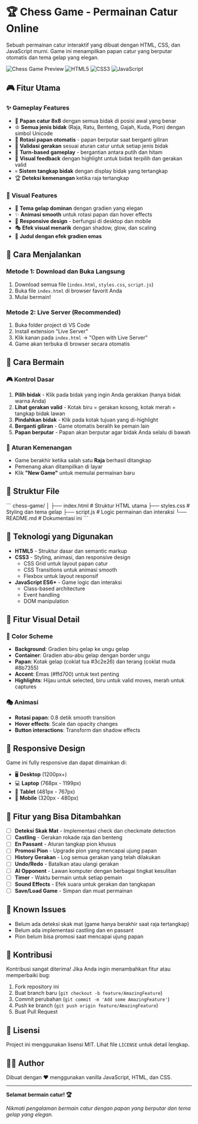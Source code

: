 # 🏆 Chess Game - Permainan Catur Online

Sebuah permainan catur interaktif yang dibuat dengan HTML, CSS, dan JavaScript murni. Game ini menampilkan papan catur yang berputar otomatis dan tema gelap yang elegan.

![Chess Game Preview](https://img.shields.io/badge/Status-Ready%20to%20Play-brightgreen)
![HTML5](https://img.shields.io/badge/HTML5-E34F26?style=flat&logo=html5&logoColor=white)
![CSS3](https://img.shields.io/badge/CSS3-1572B6?style=flat&logo=css3&logoColor=white)
![JavaScript](https://img.shields.io/badge/JavaScript-F7DF1E?style=flat&logo=javascript&logoColor=black)

## 🎮 Fitur Utama

### ✨ **Gameplay Features**
- 🏁 **Papan catur 8x8** dengan semua bidak di posisi awal yang benar
- ♔ **Semua jenis bidak** (Raja, Ratu, Benteng, Gajah, Kuda, Pion) dengan simbol Unicode
- 🔄 **Rotasi papan otomatis** - papan berputar saat berganti giliran
- 🎯 **Validasi gerakan** sesuai aturan catur untuk setiap jenis bidak
- 👥 **Turn-based gameplay** - bergantian antara putih dan hitam
- 🎪 **Visual feedback** dengan highlight untuk bidak terpilih dan gerakan valid
- 💀 **Sistem tangkap bidak** dengan display bidak yang tertangkap
- 🏆 **Deteksi kemenangan** ketika raja tertangkap

### 🎨 **Visual Features**
- 🌙 **Tema gelap dominan** dengan gradien yang elegan
- ✨ **Animasi smooth** untuk rotasi papan dan hover effects
- 📱 **Responsive design** - berfungsi di desktop dan mobile
- 🎭 **Efek visual menarik** dengan shadow, glow, dan scaling
- 🏅 **Judul dengan efek gradien emas**

## 🚀 Cara Menjalankan

### Metode 1: Download dan Buka Langsung
1. Download semua file (`index.html`, `styles.css`, `script.js`)
2. Buka file `index.html` di browser favorit Anda
3. Mulai bermain!

### Metode 2: Live Server (Recommended)
1. Buka folder project di VS Code
2. Install extension "Live Server"
3. Klik kanan pada `index.html` → "Open with Live Server"
4. Game akan terbuka di browser secara otomatis

## 🎯 Cara Bermain

### 🎮 **Kontrol Dasar**
1. **Pilih bidak** - Klik pada bidak yang ingin Anda gerakkan (hanya bidak warna Anda)
2. **Lihat gerakan valid** - Kotak biru = gerakan kosong, kotak merah = tangkap bidak lawan
3. **Pindahkan bidak** - Klik pada kotak tujuan yang di-highlight
4. **Berganti giliran** - Game otomatis beralih ke pemain lain
5. **Papan berputar** - Papan akan berputar agar bidak Anda selalu di bawah

### 🏁 **Aturan Kemenangan**
- Game berakhir ketika salah satu **Raja** berhasil ditangkap
- Pemenang akan ditampilkan di layar
- Klik **"New Game"** untuk memulai permainan baru

## 🔧 Struktur File

\`\`\`
chess-game/
│
├── index.html          # Struktur HTML utama
├── styles.css          # Styling dan tema gelap
├── script.js           # Logic permainan dan interaksi
└── README.md           # Dokumentasi ini
\`\`\`

## 🎨 Teknologi yang Digunakan

- **HTML5** - Struktur dasar dan semantic markup
- **CSS3** - Styling, animasi, dan responsive design
  - CSS Grid untuk layout papan catur
  - CSS Transitions untuk animasi smooth
  - Flexbox untuk layout responsif
- **JavaScript ES6+** - Game logic dan interaksi
  - Class-based architecture
  - Event handling
  - DOM manipulation

## 🎪 Fitur Visual Detail

### 🌈 **Color Scheme**
- **Background**: Gradien biru gelap ke ungu gelap
- **Container**: Gradien abu-abu gelap dengan border ungu
- **Papan**: Kotak gelap (coklat tua #3c2e26) dan terang (coklat muda #8b7355)
- **Accent**: Emas (#ffd700) untuk text penting
- **Highlights**: Hijau untuk selected, biru untuk valid moves, merah untuk captures

### 🎭 **Animasi**
- **Rotasi papan**: 0.8 detik smooth transition
- **Hover effects**: Scale dan opacity changes
- **Button interactions**: Transform dan shadow effects

## 📱 Responsive Design

Game ini fully responsive dan dapat dimainkan di:
- 🖥️ **Desktop** (1200px+)
- 💻 **Laptop** (768px - 1199px)
- 📱 **Tablet** (481px - 767px)
- 📱 **Mobile** (320px - 480px)

## 🔮 Fitur yang Bisa Ditambahkan

- [ ] **Deteksi Skak Mat** - Implementasi check dan checkmate detection
- [ ] **Castling** - Gerakan rokade raja dan benteng
- [ ] **En Passant** - Aturan tangkap pion khusus
- [ ] **Promosi Pion** - Upgrade pion yang mencapai ujung papan
- [ ] **History Gerakan** - Log semua gerakan yang telah dilakukan
- [ ] **Undo/Redo** - Batalkan atau ulangi gerakan
- [ ] **AI Opponent** - Lawan komputer dengan berbagai tingkat kesulitan
- [ ] **Timer** - Waktu bermain untuk setiap pemain
- [ ] **Sound Effects** - Efek suara untuk gerakan dan tangkapan
- [ ] **Save/Load Game** - Simpan dan muat permainan

## 🐛 Known Issues

- Belum ada deteksi skak mat (game hanya berakhir saat raja tertangkap)
- Belum ada implementasi castling dan en passant
- Pion belum bisa promosi saat mencapai ujung papan

## 🤝 Kontribusi

Kontribusi sangat diterima! Jika Anda ingin menambahkan fitur atau memperbaiki bug:

1. Fork repository ini
2. Buat branch baru (`git checkout -b feature/AmazingFeature`)
3. Commit perubahan (`git commit -m 'Add some AmazingFeature'`)
4. Push ke branch (`git push origin feature/AmazingFeature`)
5. Buat Pull Request

## 📄 Lisensi

Project ini menggunakan lisensi MIT. Lihat file `LICENSE` untuk detail lengkap.

## 👨‍💻 Author

Dibuat dengan ❤️ menggunakan vanilla JavaScript, HTML, dan CSS.

---

**Selamat bermain catur! 🏆**

*Nikmati pengalaman bermain catur dengan papan yang berputar dan tema gelap yang elegan.*
